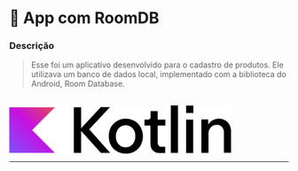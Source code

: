 # 🛒 App com RoomDB

### Descrição

> Esse foi um aplicativo desenvolvido para o cadastro de produtos. Ele utilizava um banco de dados local, implementado com a biblioteca do Android, Room Database.

<br>

 <img src= "https://github.com/RgoSL/KotlinAtivs/blob/main/KotlinLogo.svg" align = center width = 400px alt="Logo Kotlin"/>

---
